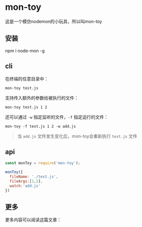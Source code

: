 # mon-toy

这是一个模仿nodemon的小玩具，所以叫mon-toy

## 安装

npm i node-mon -g

## cli

在终端的任意目录中：

```shell
mon-toy test.js
```

支持传入额外的参数给被执行的文件：

```shell
mon-toy test.js 1 2
```

还可以通过 `-w` 指定监听的文件，`-f` 指定运行的文件：

```shell
mon-toy -f test.js 1 2 -w add.js
```
> 当 `add.js` 文件发生变化后，mon-toy会重新执行 `test.js` 文件


## api

```js
const monToy = require('mon-toy');

monToy({
  fileName: './test.js',
  fileArgs:[1,2], 
  watch:'add.js'
})

```

## 更多

更多内容可以阅读这篇文章：